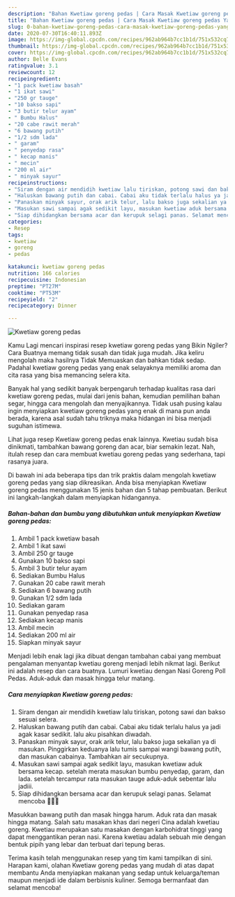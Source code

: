 ```yaml
---
description: "Bahan Kwetiaw goreng pedas | Cara Masak Kwetiaw goreng pedas Yang Lezat"
title: "Bahan Kwetiaw goreng pedas | Cara Masak Kwetiaw goreng pedas Yang Lezat"
slug: 0-bahan-kwetiaw-goreng-pedas-cara-masak-kwetiaw-goreng-pedas-yang-lezat
date: 2020-07-30T16:40:11.893Z
image: https://img-global.cpcdn.com/recipes/962ab964b7cc1b1d/751x532cq70/kwetiaw-goreng-pedas-foto-resep-utama.jpg
thumbnail: https://img-global.cpcdn.com/recipes/962ab964b7cc1b1d/751x532cq70/kwetiaw-goreng-pedas-foto-resep-utama.jpg
cover: https://img-global.cpcdn.com/recipes/962ab964b7cc1b1d/751x532cq70/kwetiaw-goreng-pedas-foto-resep-utama.jpg
author: Belle Evans
ratingvalue: 3.1
reviewcount: 12
recipeingredient:
- "1 pack kwetiaw basah"
- "1 ikat sawi"
- "250 gr tauge"
- "10 bakso sapi"
- "3 butir telur ayam"
- " Bumbu Halus"
- "20 cabe rawit merah"
- "6 bawang putih"
- "1/2 sdm lada"
- " garam"
- " penyedap rasa"
- " kecap manis"
- " mecin"
- "200 ml air"
- " minyak sayur"
recipeinstructions:
- "Siram dengan air mendidih kwetiaw lalu tiriskan, potong sawi dan bakso sesuai selera."
- "Haluskan bawang putih dan cabai. Cabai aku tidak terlalu halus ya jadi agak kasar sedikit. lalu aku pisahkan diwadah."
- "Panaskan minyak sayur, orak arik telur, lalu bakso juga sekalian ya di masukan. Pinggirkan keduanya lalu tumis sampai wangi bawang putih, dan masukan cabainya. Tambahkan air secukupnya."
- "Masukan sawi sampai agak sedikit layu, masukan kwetiaw aduk bersama kecap. setelah merata masukan bumbu penyedap, garam, dan lada. setelah tercampur rata masukan tauge aduk-aduk sebentar lalu jadiii."
- "Siap dihidangkan bersama acar dan kerupuk selagi panas. Selamat mencoba 🥰👌🏻"
categories:
- Resep
tags:
- kwetiaw
- goreng
- pedas

katakunci: kwetiaw goreng pedas 
nutrition: 166 calories
recipecuisine: Indonesian
preptime: "PT27M"
cooktime: "PT53M"
recipeyield: "2"
recipecategory: Dinner

---
```



![Kwetiaw goreng pedas](https://img-global.cpcdn.com/recipes/962ab964b7cc1b1d/751x532cq70/kwetiaw-goreng-pedas-foto-resep-utama.jpg)

Kamu Lagi mencari inspirasi resep kwetiaw goreng pedas yang Bikin Ngiler? Cara Buatnya memang tidak susah dan tidak juga mudah. Jika keliru mengolah maka hasilnya Tidak Memuaskan dan bahkan tidak sedap. Padahal kwetiaw goreng pedas yang enak selayaknya memiliki aroma dan cita rasa yang bisa memancing selera kita.

Banyak hal yang sedikit banyak berpengaruh terhadap kualitas rasa dari kwetiaw goreng pedas, mulai dari jenis bahan, kemudian pemilihan bahan segar, hingga cara mengolah dan menyajikannya. Tidak usah pusing kalau ingin menyiapkan kwetiaw goreng pedas yang enak di mana pun anda berada, karena asal sudah tahu triknya maka hidangan ini bisa menjadi suguhan istimewa.

Lihat juga resep Kwetiaw goreng pedas enak lainnya. Kwetiau sudah bisa dinikmati, tambahkan bawang goreng dan acar, biar semakin lezat. Nah, itulah resep dan cara membuat kwetiau goreng pedas yang sederhana, tapi rasanya juara.


Di bawah ini ada beberapa tips dan trik praktis dalam mengolah kwetiaw goreng pedas yang siap dikreasikan. Anda bisa menyiapkan Kwetiaw goreng pedas menggunakan 15 jenis bahan dan 5 tahap pembuatan. Berikut ini langkah-langkah dalam menyiapkan hidangannya.

<!--inarticleads1-->

##### Bahan-bahan dan bumbu yang dibutuhkan untuk menyiapkan Kwetiaw goreng pedas:

1. Ambil 1 pack kwetiaw basah
1. Ambil 1 ikat sawi
1. Ambil 250 gr tauge
1. Gunakan 10 bakso sapi
1. Ambil 3 butir telur ayam
1. Sediakan  Bumbu Halus
1. Gunakan 20 cabe rawit merah
1. Sediakan 6 bawang putih
1. Gunakan 1/2 sdm lada
1. Sediakan  garam
1. Gunakan  penyedap rasa
1. Sediakan  kecap manis
1. Ambil  mecin
1. Sediakan 200 ml air
1. Siapkan  minyak sayur


Menjadi lebih enak lagi jika dibuat dengan tambahan cabai yang membuat pengalaman menyantap kwetiau goreng menjadi lebih nikmat lagi. Berikut ini adalah resep dan cara buatnya. Lumuri kwetiau dengan Nasi Goreng Poll Pedas. Aduk-aduk dan masak hingga telur matang. 

<!--inarticleads2-->

##### Cara menyiapkan Kwetiaw goreng pedas:

1. Siram dengan air mendidih kwetiaw lalu tiriskan, potong sawi dan bakso sesuai selera.
1. Haluskan bawang putih dan cabai. Cabai aku tidak terlalu halus ya jadi agak kasar sedikit. lalu aku pisahkan diwadah.
1. Panaskan minyak sayur, orak arik telur, lalu bakso juga sekalian ya di masukan. Pinggirkan keduanya lalu tumis sampai wangi bawang putih, dan masukan cabainya. Tambahkan air secukupnya.
1. Masukan sawi sampai agak sedikit layu, masukan kwetiaw aduk bersama kecap. setelah merata masukan bumbu penyedap, garam, dan lada. setelah tercampur rata masukan tauge aduk-aduk sebentar lalu jadiii.
1. Siap dihidangkan bersama acar dan kerupuk selagi panas. Selamat mencoba 🥰👌🏻


Masukkan bawang putih dan masak hingga harum. Aduk rata dan masak hingga matang. Salah satu masakan khas dari negeri Cina adalah kwetiau goreng. Kwetiau merupakan satu masakan dengan karbohidrat tinggi yang dapat menggantikan peran nasi. Karena kwetiau adalah sebuah mie dengan bentuk pipih yang lebar dan terbuat dari tepung beras. 

Terima kasih telah menggunakan resep yang tim kami tampilkan di sini. Harapan kami, olahan Kwetiaw goreng pedas yang mudah di atas dapat membantu Anda menyiapkan makanan yang sedap untuk keluarga/teman maupun menjadi ide dalam berbisnis kuliner. Semoga bermanfaat dan selamat mencoba!
